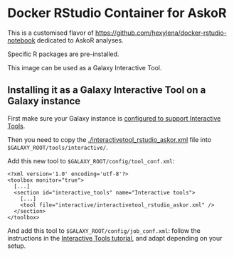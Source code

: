 # Docker RStudio Container for AskoR

This is a customised flavor of https://github.com/hexylena/docker-rstudio-notebook dedicated to AskoR analyses.

Specific R packages are pre-installed.

This image can be used as a Galaxy Interactive Tool.

## Installing it as a Galaxy Interactive Tool on a Galaxy instance

First make sure your Galaxy instance is [configured to support Interactive Tools](https://training.galaxyproject.org/training-material/topics/admin/tutorials/interactive-tools/tutorial.html).

Then you need to copy the [./interactivetool_rstudio_askor.xml](./interactivetool_rstudio_askor.xml) file into `$GALAXY_ROOT/tools/interactive/`.

Add this new tool to `$GALAXY_ROOT/config/tool_conf.xml`:

```
<?xml version='1.0' encoding='utf-8'?>
<toolbox monitor="true">
  [...]
  <section id="interactive_tools" name="Interactive tools">
    [...]
    <tool file="interactive/interactivetool_rstudio_askor.xml" />
  </section>
</toolbox>
```

And add this tool to `$GALAXY_ROOT/config/job_conf.xml`: follow the instructions in the [Interactive Tools tutorial](https://training.galaxyproject.org/training-material/topics/admin/tutorials/interactive-tools/tutorial.html), and adapt depending on your setup.
